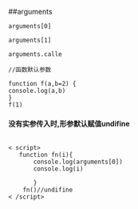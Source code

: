 
##arguments
````
arguments[0]

arguments[1]

arguments.calle

//函数默认参数

function f(a,b=2) {
console.log(a,b)
}
f(1)

````

#### 没有实参传入时,形参默认赋值undifine

```

< script>
   function fn(i){
       console.log(arguments[0])
       console.log(i)

       }
    fn()//undifine
< /script>

```
